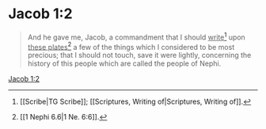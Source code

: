# Jacob 1:2

> And he gave me, Jacob, a commandment that I should <u>write</u>[^a] upon <u>these plates</u>[^b] a few of the things which I considered to be most precious; that I should not touch, save it were lightly, concerning the history of this people which are called the people of Nephi.

[Jacob 1:2](https://www.churchofjesuschrist.org/study/scriptures/bofm/jacob/1?lang=eng&id=p2#p2)


[^a]: [[Scribe|TG Scribe]]; [[Scriptures, Writing of|Scriptures, Writing of]].  
[^b]: [[1 Nephi 6.6|1 Ne. 6:6]].  
